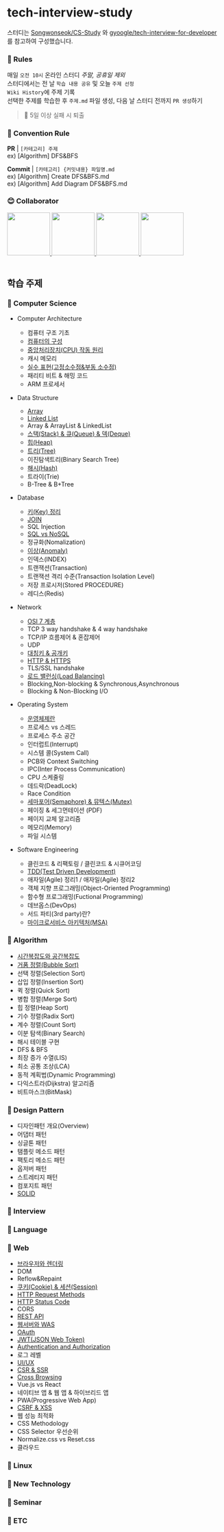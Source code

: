 # tech-interview-study

스터디는 <a href="https://github.com/Songwonseok/CS-Study">Songwonseok/CS-Study</a> 와 <a href="https://github.com/gyoogle/tech-interview-for-developer">gyoogle/tech-interview-for-developer</a> 를 참고하여 구성했습니다.

### 📢 Rules

매일 `오전 10시` 온라인 스터디 _주말, 공휴일 제외_  
스터디에서는 전 날 `학습 내용 공유` 및 오늘 `주제 선정`  
`Wiki History`에 주제 기록  
선택한 주제를 학습한 후 `주제.md` 파일 생성, 다음 날 스터디 전까지 `PR 생성`하기

> 🚨 5일 이상 실패 시 퇴출

### 🌈 Convention Rule

**PR** | `[카테고리] 주제`  
ex) [Algorithm] DFS&BFS

**Commit** | `[카테고리] {커밋내용} 파일명.md`  
ex) [Algorithm] Create DFS&BFS.md  
ex) [Algorithm] Add Diagram DFS&BFS.md

### 😊 Collaborator

<div>
  <a href="https://github.com/da-in">
    <img src="https://avatars.githubusercontent.com/u/66757141?v=4" width="100" style="max-width: 100%;">
  </a>
  <a href="https://github.com/Lee-DoHa">
    <img src="https://avatars.githubusercontent.com/u/70997596?v=4" width="100" style="max-width: 100%;">
  </a>
  <a href="https://github.com/HamInKyou">
    <img src="https://avatars.githubusercontent.com/u/50827930?v=4" width="100" style="max-width: 100%;">
  </a>
  <a href="https://github.com/lalabulla">
    <img src="https://avatars.githubusercontent.com/u/102718303?v=4" width="100" style="max-width: 100%;">
  </a>
</div>

<br/>

## 학습 주제

### 📌 Computer Science

- Computer Architecture

  - 컴퓨터 구조 기초
  - [컴퓨터의 구성](https://github.com/da-in/tech-interview-study/blob/main/Computer%20Architecture/컴퓨터의%20구성.md)
  - [중앙처리장치(CPU) 작동 원리](<https://github.com/da-in/tech-interview-study/blob/main/Computer%20Architecture/%EC%A4%91%EC%95%99%EC%B2%98%EB%A6%AC%EC%9E%A5%EC%B9%98(CPU)%20%EC%9E%91%EB%8F%99%20%EC%9B%90%EB%A6%AC.md>)
  - 캐시 메모리
  - [실수 표현(고정소수점&부동 소수점)](https://github.com/da-in/tech-interview-study/blob/main/Computer%20Architecture/%EC%8B%A4%EC%88%98%20%ED%91%9C%ED%98%84.md)
  - 패리티 비트 & 해밍 코드
  - ARM 프로세서

- Data Structure

  - [Array](https://github.com/da-in/tech-interview-study/blob/main/Data%20Structure/Array.md)
  - [Linked List](https://github.com/da-in/tech-interview-study/blob/main/Data%20Structure/Linked%20List.md)
  - Array & ArrayList & LinkedList
  - [스택(Stack) & 큐(Queue) & 덱(Deque)](https://github.com/da-in/tech-interview-study/blob/main/Data%20Structure/Stack&Queue&Deque.md)
  - [힙(Heap)](https://github.com/da-in/tech-interview-study/blob/main/Data%20Structure/Heap.md)
  - [트리(Tree)](<https://github.com/da-in/tech-interview-study/blob/main/Data%20Structure/트리(Tree).md>)
  - 이진탐색트리(Binary Search Tree)
  - [해시(Hash)](https://github.com/da-in/tech-interview-study/blob/main/Data%20Structure/Hash.md)
  - 트라이(Trie)
  - B-Tree & B+Tree

- Database

  - [키(Key) 정리](<https://github.com/da-in/tech-interview-study/blob/main/Database/%ED%82%A4(Key)%EC%A0%95%EB%A6%AC.md>)
  - [JOIN](https://github.com/da-in/tech-interview-study/blob/main/Database/JOIN.md)
  - SQL Injection
  - [SQL vs NoSQL](https://github.com/da-in/tech-interview-study/blob/main/Database/SQL%20vs%20NoSQL.md)
  - 정규화(Nomalization)
  - [이상(Anomaly)](https://github.com/da-in/tech-interview-study/blob/main/Database/이상_Anomaly.md)
  - 인덱스(INDEX)
  - 트랜잭션(Transaction)
  - 트랜잭션 격리 수준(Transaction Isolation Level)
  - 저장 프로시저(Stored PROCEDURE)
  - 레디스(Redis)

- Network

  - [OSI 7 계층](https://github.com/da-in/tech-interview-study/blob/main/Network/OSI%207%20%EA%B3%84%EC%B8%B5.md)
  - TCP 3 way handshake & 4 way handshake
  - TCP/IP 흐름제어 & 혼잡제어
  - UDP
  - [대칭키 & 공개키](https://github.com/da-in/tech-interview-study/blob/main/Network/대칭키%20&%20공개키.md)
  - [HTTP & HTTPS](https://github.com/da-in/tech-interview-study/blob/main/Network/HTTP%26HTTPS.md)
  - TLS/SSL handshake
  - [로드 밸런싱(Load Balancing)](<https://github.com/da-in/tech-interview-study/blob/main/Network/%EB%A1%9C%EB%93%9C%20%EB%B0%B8%EB%9F%B0%EC%8B%B1(Load%20Balancing).md>)
  - Blocking,Non-blocking & Synchronous,Asynchronous
  - Blocking & Non-Blocking I/O

- Operating System

  - [운영체제란](https://github.com/da-in/tech-interview-study/blob/main/Operating%20System/운영체제란.md)
  - 프로세스 vs 스레드
  - 프로세스 주소 공간
  - 인터럽트(Interrupt)
  - 시스템 콜(System Call)
  - PCB와 Context Switching
  - IPC(Inter Process Communication)
  - CPU 스케줄링
  - 데드락(DeadLock)
  - Race Condition
  - [세마포어(Semaphore) & 뮤텍스(Mutex)](<https://github.com/da-in/tech-interview-study/blob/main/Operating%20System/%EC%84%B8%EB%A7%88%ED%8F%AC%EC%96%B4(Semaphore)%20%26%20%EB%AE%A4%ED%85%8D%EC%8A%A4(Mutex).md>)
  - 페이징 & 세그먼테이션 (PDF)
  - 페이지 교체 알고리즘
  - 메모리(Memory)
  - 파일 시스템

- Software Engineering
  - 클린코드 & 리팩토링 / 클린코드 & 시큐어코딩
  - [TDD(Test Driven Development)](https://github.com/da-in/tech-interview-study/blob/main/Software%20Engineering/TDD.md)
  - 애자일(Agile) 정리1 / 애자일(Agile) 정리2
  - 객체 지향 프로그래밍(Object-Oriented Programming)
  - 함수형 프로그래밍(Fuctional Programming)
  - 데브옵스(DevOps)
  - 서드 파티(3rd party)란?
  - [마이크로서비스 아키텍처(MSA)](https://github.com/da-in/tech-interview-study/blob/main/Software%20Engineering/%EB%A7%88%EC%9D%B4%ED%81%AC%EB%A1%9C%EC%84%9C%EB%B9%84%EC%8A%A4%20%EC%95%84%ED%82%A4%ED%85%8D%EC%B2%98(MSA).md)

### 📌 Algorithm

- [시간복잡도와 공간복잡도](https://github.com/da-in/tech-interview-study/blob/main/Algorithm/시간복잡도와%20공간복잡도.md)
- [거품 정렬(Bubble Sort)](https://github.com/da-in/tech-interview-study/blob/main/Algorithm/Bubble%20Sort.md)
- 선택 정렬(Selection Sort)
- 삽입 정렬(Insertion Sort)
- 퀵 정렬(Quick Sort)
- 병합 정렬(Merge Sort)
- 힙 정렬(Heap Sort)
- 기수 정렬(Radix Sort)
- 계수 정렬(Count Sort)
- 이분 탐색(Binary Search)
- 해시 테이블 구현
- DFS & BFS
- 최장 증가 수열(LIS)
- 최소 공통 조상(LCA)
- 동적 계획법(Dynamic Programming)
- 다익스트라(Dijkstra) 알고리즘
- 비트마스크(BitMask)

### 📌 Design Pattern

- 디자인패턴 개요(Overview)
- 어댑터 패턴
- 싱글톤 패턴
- 탬플릿 메소드 패턴
- 팩토리 메소드 패턴
- 옵저버 패턴
- 스트레티지 패턴
- 컴포지트 패턴
- [SOLID](https://github.com/da-in/tech-interview-study/blob/main/Design%20Pattern/SOLID.md)

### 📌 Interview

### 📌 Language

### 📌 Web

- [브라우저와 렌더링](https://github.com/da-in/tech-interview-study/blob/main/Web/%EB%B8%8C%EB%9D%BC%EC%9A%B0%EC%A0%80%EC%99%80%20%EB%A0%8C%EB%8D%94%EB%A7%81.md)
- DOM
- Reflow&Repaint
- [쿠키(Cookie) & 세션(Session)](https://github.com/da-in/tech-interview-study/blob/main/Web/Cookie%26Session.md)
- [HTTP Request Methods](https://github.com/da-in/tech-interview-study/blob/main/Web/HTTP_Request_Method.md)
- [HTTP Status Code](https://github.com/da-in/tech-interview-study/blob/main/Web/HTTP%20Status%20Code.md)
- CORS
- [REST API](https://github.com/da-in/tech-interview-study/blob/main/Web/REST%20API.md)
- [웹서버와 WAS](https://github.com/da-in/tech-interview-study/blob/main/Web/웹서버와%20WAS.md)
- [OAuth](https://github.com/da-in/tech-interview-study/blob/main/Web/OAuth.md)
- [JWT(JSON Web Token)](https://github.com/da-in/tech-interview-study/blob/main/Web/JWT.md)
- [Authentication and Authorization](https://github.com/da-in/tech-interview-study/blob/main/Web/Authentication%26Authorization.md)
- 로그 레벨
- [UI/UX](https://github.com/da-in/tech-interview-study/blob/main/Web/UI_UX.md)
- [CSR & SSR](https://github.com/da-in/tech-interview-study/blob/main/Web/CSR&SSR.md)
- [Cross Browsing](https://github.com/da-in/tech-interview-study/blob/main/Web/Cross_Browsing.md)
- Vue.js vs React
- 네이티브 앱 & 웹 앱 & 하이브리드 앱
- PWA(Progressive Web App)
- [CSRF & XSS](https://github.com/da-in/tech-interview-study/blob/main/Web/CSRF%26XSS.md)
- 웹 성능 최적화
- CSS Methodology
- CSS Selector 우선순위
- Normalize.css vs Reset.css
- 클라우드

### 📌 Linux

### 📌 New Technology

### 📌 Seminar

### 📌 ETC

